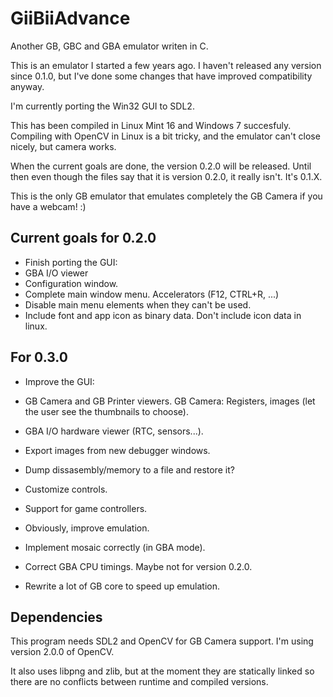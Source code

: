 GiiBiiAdvance
=============

Another GB, GBC and GBA emulator writen in C.

This is an emulator I started a few years ago. I haven't released any version since 0.1.0, but I've done some changes that have improved compatibility anyway.

I'm currently porting the Win32 GUI to SDL2.

This has been compiled in Linux Mint 16 and Windows 7 succesfuly. Compiling with OpenCV in Linux is a bit tricky, and the emulator can't close nicely, but camera works.

When the current goals are done, the version 0.2.0 will be released. Until then even though the files say that it is version 0.2.0, it really isn't. It's 0.1.X.

This is the only GB emulator that emulates completely the GB Camera if you have a webcam! :)

Current goals for 0.2.0
-----------------------

- Finish porting the GUI:
 - GBA I/O viewer
 - Configuration window.
 - Complete main window menu. Accelerators (F12, CTRL+R, ...)
 - Disable main menu elements when they can't be used.
 - Include font and app icon as binary data. Don't include icon data in linux.

For 0.3.0
---------

- Improve the GUI:
 - GB Camera and GB Printer viewers. GB Camera: Registers, images (let the user see the thumbnails to choose).
 - GBA I/O hardware viewer (RTC, sensors...).
 - Export images from new debugger windows.
 - Dump dissasembly/memory to a file and restore it?

- Customize controls.
 - Support for game controllers.

- Obviously, improve emulation.
 - Implement mosaic correctly (in GBA mode).
 - Correct GBA CPU timings. Maybe not for version 0.2.0.
 - Rewrite a lot of GB core to speed up emulation.

Dependencies
------------

This program needs SDL2 and OpenCV for GB Camera support. I'm using version 2.0.0 of OpenCV.

It also uses libpng and zlib, but at the moment they are statically linked so there are no conflicts between runtime and compiled versions.

